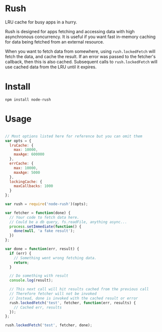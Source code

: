 Rush
===

LRU cache for busy apps in a hurry.

Rush is designed for apps fetching and accessing data with high asynchronous concurrency. It is useful if you want fast in-memory caching for data being fetched from an external resource.

When you want to fetch data from somewhere, using `rush.lockedFetch` will fetch the data, and cache the result. If an error was passed to the fetcher's callback, then this is also cached. Subsequent calls to `rush.lockedFetch` will use cached data from the LRU until it expires.

# Install

    npm install node-rush

# Usage

```javascript

// Most options listed here for reference but you can omit them
var opts = {
  lruCache: {
    max: 10000,
    maxAge: 600000
  },
  errCache: {
    max: 10000,
    maxAge: 5000
  },
  lockingCache: {
    maxCallbacks: 1000
  }
};

var rush = require('node-rush')(opts);

var fetcher = function(done) {
  // Your code to fetch data here.
  // Could be a db query, fs.readFile, anything async...
  process.setImmediate(function() {
    done(null, 'a fake result');
  })
};

var done = function(err, result) {
  if (err) {
    // Something went wrong fetching data.
    return;
  }

  // Do something with result
  console.log(result);

  // This next call will hit results cached from the previous call
  // Therefore fetcher will not be invoked
  // Instead, done is invoked with the cached result or error
  rush.lockedFetch('test', fetcher, function(err, results) {
    // Cached err, results
  });
};

rush.lockedFetch('test', fetcher, done);
```
